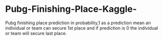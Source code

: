 # Pubg-Finishing-Place-Kaggle-
Pubg finishing place prediction in probability,1 as a prediction mean an individual or team can secure 1st place and if prediction is 0 the individual or team will secure last place.
